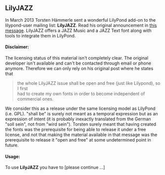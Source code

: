 ## LilyJAZZ

In March 2013 Torsten Hämmerle sent a wonderful LilyPond add-on to the
lilypond-user mailing list: **LilyJAZZ**. Read his original announcement in [this
message](http://lists.gnu.org/archive/html/lilypond-user/2013-03/msg00647.html).
LilyJAZZ offers a JAZZ Music and a JAZZ Text font along with tools to
integrate them in LilyPond.

#### Disclaimer:
The licensing status of this material isn't completely clear. The original developer
isn't available and can't be contacted through email or phone anymore.
Therefore we can only rely on his original post where he states that

> the whole LilyJAZZ issue shall be open and free (just like Lilypond), so I first  
had to create my own fonts in order to become independent of commercial ones.

We consider this as a release under the same licensing model as LilyPond (i.e. GPL).
"shall be" is surely not meant as a temporal expression but as an expression of intent
(it is probably inexactly translated from the German "soll sein", not from "wird sein").
Torsten surely meant that having created the fonts was the prerequisite for being
able to release it under a free license, and not that making the material available
in that message was the prerequisite to release it "open and free" at some undetermined
point in future.

#### Usage:

To use **LilyJAZZ** you have to [please continue ...]
